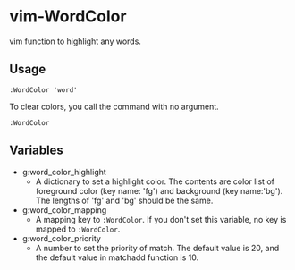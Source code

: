 # vim-WordColor

vim function to highlight any words.

## Usage

```vim
:WordColor 'word'
```

To clear colors, you call the command with no argument.
```vim
:WordColor
```

## Variables

- g:word_color_highlight
    - A dictionary to set a highlight color. The contents are color list of foreground color (key name: 'fg') and background (key name:'bg'). The lengths of 'fg' and 'bg' should be the same.
- g:word_color_mapping
    - A mapping key to ```:WordColor```. If you don't set this variable, no key is mapped to ```:WordColor```.
- g:word_color_priority
    - A number to set the priority of match. The default value is 20, and the default value in matchadd function is 10.

